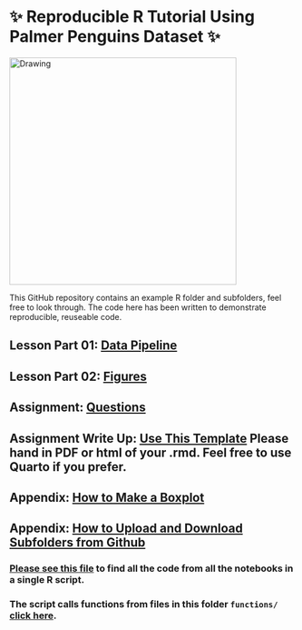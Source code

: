 # ✨ Reproducible R Tutorial Using Palmer Penguins Dataset ✨

<img src="https://allisonhorst.github.io/palmerpenguins/reference/figures/lter_penguins.png" alt="Drawing" style="width: 400px;"/>

This GitHub repository contains an example R folder and subfolders, feel free to look through. The code here has been written to demonstrate reproducible, reuseable code.

## Lesson Part 01: [Data Pipeline](https://github.com/LydiaFrance/Reproducible_Figures_R/blob/lessons/lesson_notebook01_intro_cleaning.ipynb) 

## Lesson Part 02: [Figures](https://github.com/LydiaFrance/Reproducible_Figures_R/blob/lessons/lesson_notebook02_figures.ipynb) 

## Assignment: [Questions](https://github.com/LydiaFrance/Reproducible_Figures_R/blob/lessons/homework_template.pdf)

## Assignment Write Up: [Use This Template](https://github.com/LydiaFrance/Reproducible_Figures_R/blob/lessons/homework_template.Rmd) Please hand in PDF or html of your .rmd. Feel free to use Quarto if you prefer. 

## Appendix: [How to Make a Boxplot](https://github.com/LydiaFrance/Reproducible_Figures_R/blob/lessons/lesson_notebook03_figure_instructions.ipynb) 

## Appendix: [How to Upload and Download Subfolders from Github](https://github.com/LydiaFrance/Reproducible_Figures_R/blob/lessons/extra_tutorials/github_tutorial.md)


### [Please see this file](https://github.com/LydiaFrance/Reproducible_Figures_R/blob/lessons/PenguinProjectExample/run_penguin_analysis.R) to find all the code from all the notebooks in a single R script.

### The script calls functions from files in this folder `functions/` [click here](https://github.com/LydiaFrance/Reproducible_Figures_R/tree/lessons/PenguinProjectExample/functions).
